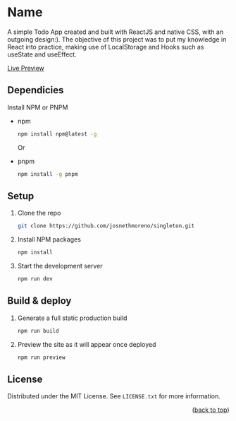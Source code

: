 <div id="top"></div>

# Name 
A simple Todo App created and built with ReactJS and native CSS, with an outgoing design:). The objective of this project was to put my knowledge in React into practice, making use of LocalStorage and Hooks such as useState and useEffect.

[Live Preview](https://project.netlify.app/)


## Dependicies

Install NPM or PNPM
* npm
  ```sh
  npm install npm@latest -g
  ```
 
  Or
  
* pnpm
  ```sh
  npm install -g pnpm
  ```


## Setup

1. Clone the repo
   ```sh
   git clone https://github.com/josnethmoreno/singleton.git
   ```
   
2. Install NPM packages
   ```sh
   npm install
   ```
   
3. Start the development server
   ```sh
   npm run dev
   ```


## Build & deploy

1. Generate a full static production build
   ```sh
   npm run build
   ```
   
2. Preview the site as it will appear once deployed
   ```sh
   npm run preview
   ```

## License

Distributed under the MIT License. See `LICENSE.txt` for more information.

<p align="right">(<a href="#top">back to top</a>)</p>